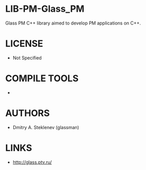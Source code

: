 # LIB-PM-Glass_PM
Glass PM C++ library aimed to develop PM applications on C++.

LICENSE
===============
* Not Specified

COMPILE TOOLS
===============
* 
 
AUTHORS
===============
* Dmitry A. Steklenev (glassman)

LINKS
===============
* http://glass.ptv.ru/
